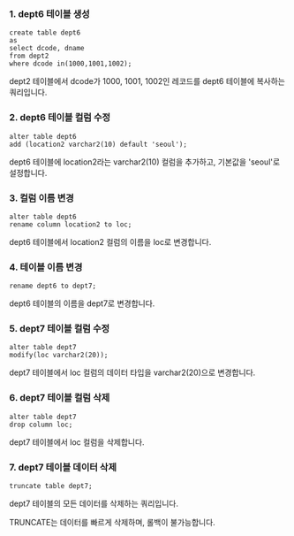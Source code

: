 ### 1. dept6 테이블 생성
```
create table dept6
as
select dcode, dname
from dept2
where dcode in(1000,1001,1002);
```
dept2 테이블에서 dcode가 1000, 1001, 1002인 레코드를 dept6 테이블에 복사하는 쿼리입니다.

### 2. dept6 테이블 컬럼 수정
```
alter table dept6
add (location2 varchar2(10) default 'seoul');
```
dept6 테이블에 location2라는 varchar2(10) 컬럼을 추가하고, 기본값을 'seoul'로 설정합니다.

### 3. 컬럼 이름 변경
```
alter table dept6
rename column location2 to loc;
```
dept6 테이블에서 location2 컬럼의 이름을 loc로 변경합니다.

### 4. 테이블 이름 변경
```
rename dept6 to dept7;
```
dept6 테이블의 이름을 dept7로 변경합니다.

### 5. dept7 테이블 컬럼 수정
```
alter table dept7
modify(loc varchar2(20));
```
dept7 테이블에서 loc 컬럼의 데이터 타입을 varchar2(20)으로 변경합니다.

### 6. dept7 테이블 컬럼 삭제
```
alter table dept7
drop column loc;
```
dept7 테이블에서 loc 컬럼을 삭제합니다.

### 7. dept7 테이블 데이터 삭제
```
truncate table dept7;
```
dept7 테이블의 모든 데이터를 삭제하는 쿼리입니다.

TRUNCATE는 데이터를 빠르게 삭제하며, 롤백이 불가능합니다.
